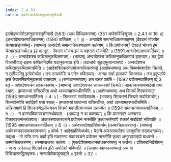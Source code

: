 ```yaml
---
index: 2.4.32
sutra: इदमोऽन्वादेशेऽशनुदात्तस्तृतीयादौ

---
```

इदमोऽन्वादेशेऽशनुदात्तस्तृतीयादौ (563) (अथ विधिप्रकरणम्) (351 आदेशविधिसूत्रम् ॥ 2.4.1 आ.16 ॥) (अन्वादेशलक्षणाधिकरणम्) (1590 वार्तिकम् ॥ 1 ॥) - अन्वादेशे समानाधिकरणग्रहणम् (दैवदत्तं भोजयेमं चेत्यप्रसङ्गार्थम्)- (भाष्यम्) अन्वादेशे समानाधिकरणग्रहणं कर्तव्यम् ॥ किं प्रयोजनम्? देवदत्तं भोजय इमं चेत्यप्रसङ्गार्थम् प्र् इह मा भूत् - देवदत्तं भोजय इमं च यज्ञदत्तं भोजयेति ॥ (1591 अन्वादेशलक्षणवार्तिकम् ॥ 2 ॥) - अन्वादेशश्च कथितानुकथितमात्रम् - (भाष्यम्) अन्वादेशश्च कथितानुकथितमात्रं द्रष्टव्यम्। तद् द्वेष्यं विजानीयाद्-इदमा कथितमिदमैव यदानुकथ्यत इति। तदाचार्यः सुहृद्भूत्वान्वाचष्टे  -  अन्वादेशश्च कथितानुकथितमात्रमिति ॥ (आदेशशित्करणप्रयोजनाधिकरणम्) (आक्षेपभाष्यम्) अथ किमर्थमशादेशः क्रियते, न तृतीयादिषु इत्येवोच्येत। तत्र टायामोसि च एनेन भवितव्यम्। अन्याः सर्वा हलादयो विभक्तयः। तत्र इद्रूपलोपे कृते केवलमिदमोनुदात्तत्वं वक्तव्यम् ॥ (समाधानभाष्यम्) अत उत्तरं पठति  -  (1592 प्रयोजनवार्तिकम् प्र्प्र् 3 प्र्प्र्) - अशादेशवचनं साकच्कार्थम् - (भाष्यम्) अशादेशवचनं साकच्कार्थं क्रियते। साकच्कस्यायमादेसो यथा स्यात्  -  इमकाभ्यां रात्रिरधीता अथो आभ्यामहरप्यधीतमिति ॥ (आक्षेपभाष्यम्) अथ किमर्थं शित्करणम्? (1593 समाधानवार्तिकम् ॥ 4 ॥ ) - शित्करणं सर्वादेशार्थम् - (भाष्यम्) शित्करणं क्रियते सर्वादेशार्थम्। शित्सर्वस्येति सर्वादेशो यथा स्यात्  -  इमकाभ्यां छात्राभ्यां रात्रिरधीता, अथो आभ्यामहरप्यधीतमिति। अक्रियमाणे हि शित्करणेऽलोन्त्यस्य विधयो भवन्तीत्यन्त्यस्य प्रसज्येत ॥ (1594 समाधानबाधकवार्तिकम् ॥ 5 ॥) - न वान्त्यविकारवचनानर्थक्यात् - (भाष्यम्) न वा वक्तव्यम् ॥ किं कारणम्? अन्त्यस्य विकारवचनानर्थक्यात्। अकारस्याकारवचने प्रयोजनं नास्तीति कृत्वान्तरेणापि शकारं सर्वादेशो भविष्यति ॥ (1595 समाधानसाधकवार्तिकम् ॥ 6 ॥) - अर्थवत्त्वादेशप्रतिषेधार्थम् (तस्माच्छित्करणम्)- (भाष्यम्) अर्थवत्त्वकारस्याकारवचनम् ॥ कोर्थः ? आदेशप्रतिषेधार्थम्। येऽन्ये अकारस्यादेशाः प्राप्नुवन्ति तद्बाधनार्थम्। तद्यथा  -  मो राजि समः क्कौ इति मकारस्य मकारवचने प्रयोजनं नास्तीति कृत्वा अनुस्वारादयो बाध्यन्ते। तस्माच्छित्करणम्। तस्माच्छकारः कर्तव्यः ॥ (एकदेशिसमाधानबाधकभाष्यम्) न कर्तव्यः। प्रश्लिष्टनिर्देशोयम्  -  अ अ अनेकाल् शित्सर्वस्य इति सर्वादेशो भविष्यति ॥ (समाधानबाधकभाष्यम्) अथ वा विचित्रास्तद्धितवृत्तयः। नान्वादेशेकजुत्पद्यते ॥ इदमो ॥ 32 ॥